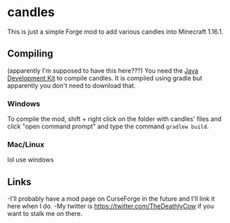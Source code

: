 # candles

This is just a simple Forge mod to add various candles into Minecraft 1.16.1.

## Compiling
(apparently I'm supposed to have this here???)
You need the [Java Development Kit](https://www.oracle.com/java/technologies/javase-downloads.html) to compile candles.
It is compiled using gradle but apparently you don't need to download that.

### Windows
To compile the mod, shift + right click on the folder with candles' files and click
"open command prompt" and type the command `gradlew build`.

### Mac/Linux
lol use windows


## Links

-I'll probably have a mod page on CurseForge in the future and I'll link it here when I do.
-My twitter is https://twitter.com/TheDeathlyCow if you want to stalk me on there.
